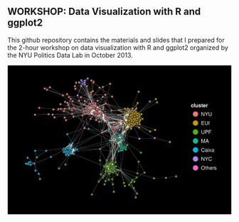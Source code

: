 WORKSHOP: Data Visualization with R and ggplot2
--------------

This github repository contains the materials and slides that I prepared for the 2-hour workshop on data visualization with R and ggplot2 organized by the NYU Politics Data Lab in October 2013.

<center><img src="plots/network_plot_final.pdf" alt="Visualization of a Facebook network" style="width: 600px;"/></center>